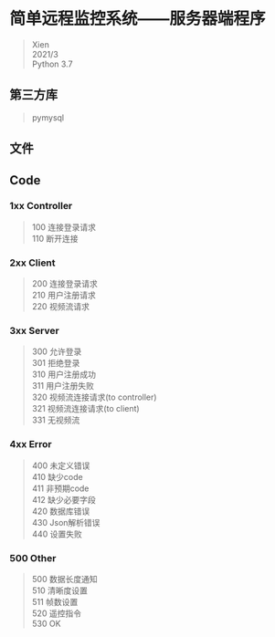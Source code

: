 # 简单远程监控系统——服务器端程序  
>Xien  
>2021/3  
>Python 3.7  

## 第三方库  
>pymysql  


## 文件  



## Code  
### 1xx  Controller
>100 连接登录请求    
>110 断开连接  

### 2xx  Client
>200 连接登录请求  
>210 用户注册请求  
>220 视频流请求   

### 3xx  Server
>300 允许登录  
>301 拒绝登录  
>310 用户注册成功  
>311 用户注册失败  
>320 视频流连接请求(to controller)  
>321 视频流连接请求(to client)  
>331 无视频流  

### 4xx  Error
>400 未定义错误  
>410 缺少code  
>411 非预期code  
>412 缺少必要字段  
>420 数据库错误  
>430 Json解析错误  
>440 设置失败  


### 500 Other
>500 数据长度通知  
>510 清晰度设置  
>511 帧数设置  
>520 遥控指令  
>530 OK  